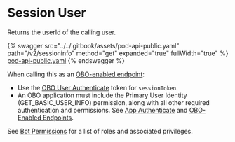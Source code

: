 # Session User

Returns the userId of the calling user.

{% swagger src="../../.gitbook/assets/pod-api-public.yaml" path="/v2/sessioninfo" method="get" expanded="true" fullWidth="true" %}
[pod-api-public.yaml](../../.gitbook/assets/pod-api-public.yaml)
{% endswagger %}

When calling this as an [OBO-enabled endpoint](../apps-on-behalf-of-obo/obo-enabled-endpoints.md#api-endpoints-enabled-for-obo):

* Use the [OBO User Authenticate](../apps-on-behalf-of-obo/obo-rsa-user-authentication-by-user-id.md) token for `sessionToken`.
* An OBO application must include the Primary User Identity (GET\_BASIC\_USER\_INFO) permission, along with all other required authentication and permissions. See [App Authenticate](../apps-on-behalf-of-obo/obo-rsa-app-authentication.md) and [OBO-Enabled Endpoints](../apps-on-behalf-of-obo/obo-enabled-endpoints.md#api-endpoints-enabled-for-obo).

See [Bot Permissions](https://docs.developers.symphony.com/building-bots-on-symphony/configuration/bot-permissions) for a list of roles and associated privileges.
